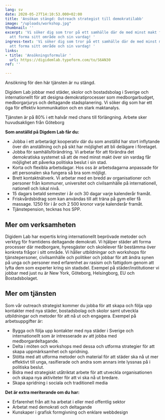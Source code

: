 ```yaml
---
lang: sv
date: 2020-05-27T14:10:53.000+02:00
title: 'Ansökan stängd: Outreach strategist till demokratilabb'
image: "/uploads/workshop.jpg"
thumbnail: ''
excerpt: 'Vi söker dig som tror på ett samhälle där de med minst makt får möjlighet
  att forma sitt område och sin vardag! '
ingress-text: 'Vi söker dig som tror på ett samhälle där de med minst makt får möjlighet
  att forma sitt område och sin vardag! '
links:
- title: 'Ansökningsformulär '
  url: https://digidemlab.typeform.com/to/S6AN30
ref: ''

---
```

Ansökning för den här tjänsten är nu stängd.

Digidem Lab jobbar med städer, skolor och bostadsbolag i Sverige och internationellt för att designa demokratiprocesser som medborgarbudget, medborgarjurys och deltagande stadsplanering. Vi söker dig som har ett öga för effektiv kommunikation och en stark maktanalys.

Tjänsten är på 80% i ett halvår med chans till förlängning. Arbete sker huvudsakligen från Göteborg

**Som anställd på Digdem Lab får du:**

* Jobba i ett arbetarägt kooperativ där du som anställd har stort inflytande över din anställning och på sikt har möjlighet att bli delägare i företaget.
* Jobba för samhällsförändring. Vi arbetar för att förändra det demokratiska systemet så att de med minst makt över sin vardag får möjlighet att påverka politiska beslut i sin stad.
* Korta och flexibla arbetsdagar. Hos oss är arbetsdagarna anpassade för att personalen ska fungera så bra som möjligt.
* Brett kontaktnätverk. Vi arbetar med en bredd av organisationer och personer från kommuner, universitet och civilsamhälle på internationell, nationell och lokal nivå.
* 15 dagars betald semester i år och 30 dagar varje kalenderår framåt.
* Friskvårdsbidrag som kan användas till att träna på gym eller få massage. 1250 för i år och 2 500 kronor varje kalenderår framåt.
* Tjänstepension, tecknas hos SPP.

## Mer om verksamheten

Digidem Lab har expertis kring internationellt beprövade metoder och verktyg för framtidens deltagande demokrati. Vi hjälper städer att forma processer där medborgare, hyresgäster och skolelever får bestämma över konkreta frågor i sitt område. Vi håller utbildningar och workshops för tjänstepersoner, civilsamhälle och politiker och jobbar för att ändra synen på unga och personer med erfarenhet av rasism och fattigdom genom att lyfta dem som experter kring sin stadsdel. Exempel på städer/institutioner vi jobbar med just nu är New York, Göteborg, Helsingborg, EU och Bostadsbolaget.

## Mer om tjänsten

Som vår outreach strategist kommer du jobba för att skapa och följa upp kontakter med nya städer, bostadsbolag och skolor samt utveckla utbildningar och metoder för att nå ut och engagera. Exempel på arbetsuppgifter är:

* Bygga och följa upp kontakter med nya städer i Sverige och internationellt som är intresserade av att jobba med medborgardeltagande.
* Delta i möten och workshops med dessa och utforma strategier för att skapa uppmärksamhet och spridning.
* Stötta med att utforma metoder och material för att städer ska nå ut mer effektivt till unga, rasifierade och andra som annars inte lyssnas på i politiska beslut.
* Bidra med strategiskt utåtriktat arbete för att utveckla organisationen och skapa nya aktiviteter för att vi ska nå ut bredare.
* Skapa spridning i sociala och traditionell media

**Det är extra meriterande om du har:**

* Erfarenhet från att ha arbetat i eller med offentlig sektor
* Arbetat med demokrati och deltagande
* Kunskaper i grafisk formgivning och enklare webbdesign